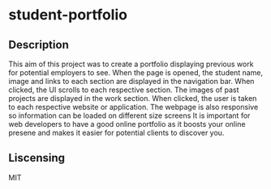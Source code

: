 # student-portfolio

## Description

This aim of this project was to create a portfolio displaying  previous work for potential employers to see. When the page is opened, the student name, image and links to each section are displayed in the navigation bar. When clicked, the UI scrolls to each respective section. The images of past projects are displayed in the work section. When clicked, the user is taken to each respective website or application. The webpage is also responsive so information can be loaded on different size screens It is important for web developers to have a good online portfolio as it boosts your online presene and makes it easier for potential clients to discover you. 


## Liscensing
MIT
